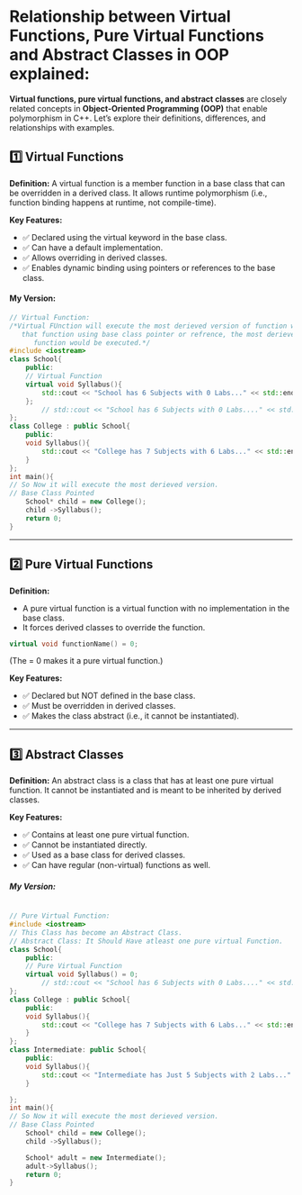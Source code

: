 # Relationship between Virtual Functions, Pure Virtual Functions and Abstract Classes in OOP explained:

**Virtual functions, pure virtual functions, and abstract classes** are closely related concepts in **Object-Oriented Programming (OOP)** that enable polymorphism in C++. Let’s explore their definitions, differences, and relationships with examples.

## 1️⃣ Virtual Functions
**Definition:**
A virtual function is a member function in a base class that can be overridden in a derived class. It allows runtime polymorphism (i.e., function binding happens at runtime, not compile-time).

**Key Features:**
- ✅ Declared using the virtual keyword in the base class.
- ✅ Can have a default implementation.
- ✅ Allows overriding in derived classes.
- ✅ Enables dynamic binding using pointers or references to the base class.

#### My Version:
```cpp
// Virtual Function:
/*Virtual FUnction will execute the most derieved version of function when you invoke
   that function using base class pointer or refrence, the most derieved version of that
      function would be executed.*/
#include <iostream>
class School{
    public:
    // Virtual Function
    virtual void Syllabus(){
        std::cout << "School has 6 Subjects with 0 Labs..." << std::endl;
    };
        // std::cout << "School has 6 Subjects with 0 Labs...." << std::endl;
};
class College : public School{
    public:
    void Syllabus(){
        std::cout << "College has 7 Subjects with 6 Labs..." << std::endl;
    }
};
int main(){
// So Now it will execute the most derieved version.
// Base Class Pointed 
    School* child = new College();
    child ->Syllabus();
    return 0;
}

```

---

## 2️⃣ Pure Virtual Functions
**Definition:**
- A pure virtual function is a virtual function with no implementation in the base class.
- It forces derived classes to override the function.

```cpp
virtual void functionName() = 0;

```

(The = 0 makes it a pure virtual function.)

**Key Features:**
- ✅ Declared but NOT defined in the base class.
- ✅ Must be overridden in derived classes.
- ✅ Makes the class abstract (i.e., it cannot be instantiated).

---

## 3️⃣ Abstract Classes
**Definition:**
An abstract class is a class that has at least one pure virtual function. It cannot be instantiated and is meant to be inherited by derived classes.

**Key Features:**
- ✅ Contains at least one pure virtual function.
- ✅ Cannot be instantiated directly.
- ✅ Used as a base class for derived classes.
- ✅ Can have regular (non-virtual) functions as well.

##### My Version:
```cpp

// Pure Virtual Function:
#include <iostream>
// This Class has become an Abstract Class.
// Abstract Class: It Should Have atleast one pure virtual Function.
class School{
    public:
    // Pure Virtual Function
    virtual void Syllabus() = 0;
        // std::cout << "School has 6 Subjects with 0 Labs...." << std::endl;
};
class College : public School{
    public:
    void Syllabus(){
        std::cout << "College has 7 Subjects with 6 Labs..." << std::endl;
    }
};
class Intermediate: public School{
    public:
    void Syllabus(){
        std::cout << "Intermediate has Just 5 Subjects with 2 Labs..." << std::endl;
    }

};
int main(){
// So Now it will execute the most derieved version.
// Base Class Pointed 
    School* child = new College();
    child ->Syllabus();

    School* adult = new Intermediate();
    adult->Syllabus();
    return 0;
}

```
